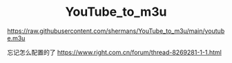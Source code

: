 
<h1 align="center"> YouTube_to_m3u </h1>

https://raw.githubusercontent.com/shermans/YouTube_to_m3u/main/youtube.m3u

忘记怎么配置的了
https://www.right.com.cn/forum/thread-8269281-1-1.html
